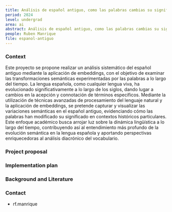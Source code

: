 ```yaml
---
title: Análisis de español antiguo, como las palabras cambias su significado con el tiempo 
period: 2024
level: undergrad
area: ai
abstract: Análisis de español antiguo, como las palabras cambias su significado con el tiempo 
people: Ruben Manrique
file: espanol-antiguo
---
```


### Context

Este proyecto se propone realizar un análisis sistemático del español antiguo mediante la aplicación de embeddings, con el objetivo de examinar las transformaciones semánticas experimentadas por las palabras a lo largo del tiempo. La lengua española, como cualquier lengua viva, ha evolucionado significativamente a lo largo de los siglos, dando lugar a cambios en la acepción y connotación de términos específicos. Mediante la utilización de técnicas avanzadas de procesamiento del lenguaje natural y la aplicación de embeddings, se pretende capturar y visualizar las variaciones semánticas en el español antiguo, evidenciando cómo las palabras han modificado su significado en contextos históricos particulares. Este enfoque académico busca arrojar luz sobre la dinámica lingüística a lo largo del tiempo, contribuyendo así al entendimiento más profundo de la evolución semántica en la lengua española y aportando perspectivas enriquecedoras al análisis diacrónico del vocabulario.

### Project proposal

### Implementation plan

### Background and Literature

### Contact

- rf.manrique
